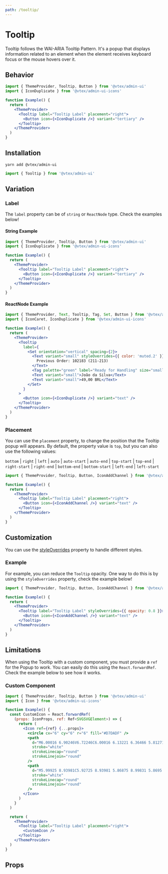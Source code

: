 ```yaml
---
path: /tooltip/
---
```


# Tooltip

Tooltip follows the WAI-ARIA Tooltip Pattern. It's a popup that displays information related to an element when the element receives keyboard focus or the mouse hovers over it.

## Behavior

```jsx
import { ThemeProvider, Tooltip, Button } from '@vtex/admin-ui'
import { IconDuplicate } from '@vtex/admin-ui-icons'

function Example() {
  return (
    <ThemeProvider>
      <Tooltip label="Tooltip Label" placement="right">
        <Button icon={<IconDuplicate />} variant="tertiary" />
      </Tooltip>
    </ThemeProvider>
  )
}
```

## Installation

```static
yarn add @vtex/admin-ui
```

```jsx static
import { Tooltip } from '@vtex/admin-ui'
```

## Variation

### Label

The `label` property can be of `string` or `ReactNode` type. Check the examples below!

#### String Example

```jsx
import { ThemeProvider, Tooltip, Button } from '@vtex/admin-ui'
import { IconDuplicate } from '@vtex/admin-ui-icons'

function Example() {
  return (
    <ThemeProvider>
      <Tooltip label="Tooltip Label" placement="right">
        <Button icon={<IconDuplicate />} variant="tertiary" />
      </Tooltip>
    </ThemeProvider>
  )
}
```

#### ReactNode Example

```jsx
import { ThemeProvider, Text, Tooltip, Tag, Set, Button } from '@vtex/admin-ui'
import { IconCaret, IconDuplicate } from '@vtex/admin-ui-icons'

function Example() {
  return (
    <ThemeProvider>
      <Tooltip
        label={
          <Set orientation="vertical" spacing={2}>
            <Text variant="small" styleOverrides={{ color: 'muted.2' }}>
              Previous Order: 102183 (211-213)
            </Text>
            <Tag palette="green" label="Ready for Handling" size="small" />
            <Text variant="small">João da Silva</Text>
            <Text variant="small">49,00 BRL</Text>
          </Set>
        }
      >
        <Button icon={<IconDuplicate />} variant="text" />
      </Tooltip>
    </ThemeProvider>
  )
}
```

### Placement

You can use the `placement` property, to change the position that the Tooltip popup will appears. By default, the property value is `top`, but you can also use the following values:

`bottom` | `right` | `left` | `auto` | `auto-start` | `auto-end` | `top-start` | `top-end` | `right-start` | `right-end` | `bottom-end` | `bottom-start` | `left-end` | `left-start`

```jsx
import { ThemeProvider, Tooltip, Button, IconAddChannel } from '@vtex/admin-ui'

function Example() {
  return (
    <ThemeProvider>
      <Tooltip label="Tooltip Label" placement="right">
        <Button icon={<IconAddChannel />} variant="text" />
      </Tooltip>
    </ThemeProvider>
  )
}
```

## Customization

You can use the [styleOverrides](/theming/inline-styles/#styles--styleoverrides) property to handle different styles.

### Example

For example, you can reduce the `Tooltip` opacity. One way to do this is by using the `styleOverrides` property, check the example below!

```jsx
import { ThemeProvider, Tooltip, Button, IconAddChannel } from '@vtex/admin-ui'

function Example() {
  return (
    <ThemeProvider>
      <Tooltip label="Tooltip Label" styleOverrides={{ opacity: 0.8 }}>
        <Button icon={<IconAddChannel />} variant="text" />
      </Tooltip>
    </ThemeProvider>
  )
}
```

## Limitations

When using the Tooltip with a custom component, you must provide a `ref` for the Popup to work. You can easily do this using the `React.forwardRef`. Check the example below to see how it works.

### Custom Component

```jsx static
import { ThemeProvider, Tooltip, Button } from '@vtex/admin-ui'
import { Icon } from '@vtex/admin-ui-icons'

function Example() {
  const CustomIcon = React.forwardRef(
    (props: IconProps, ref: Ref<SVGSVGElement>) => {
      return (
        <Icon ref={ref} {...props}>
          <circle cx="6" cy="6" r="6" fill="#D7DADF" />
          <path
            d="M6.00016 6.90246V6.72246C6.00016 6.13221 6.36466 5.81271 6.73066 5.56746C7.08766 5.32746 7.44541 5.01396 7.44541 4.43571C7.44541 3.63771 6.79891 2.99121 6.00091 2.99121C5.20291 2.99121 4.55566 3.63621 4.55566 4.43421"
            stroke="white"
            strokeLinecap="round"
            strokeLinejoin="round"
          />
          <path
            d="M5.99925 8.93981C5.92725 8.93981 5.86875 8.99831 5.8695 9.07031C5.8695 9.14231 5.928 9.20081 6 9.20081C6.072 9.20081 6.1305 9.14231 6.1305 9.07031C6.1305 8.99756 6.072 8.93981 5.99925 8.93981"
            stroke="white"
            strokeLinecap="round"
            strokeLinejoin="round"
          />
        </Icon>
      )
    }
  )

  return (
    <ThemeProvider>
      <Tooltip label="Tooltip Label" placement="right">
        <CustomIcon />
      </Tooltip>
    </ThemeProvider>
  )
}
```

## Props

<proptypes heading="Tooltip" component="Tooltip" />
